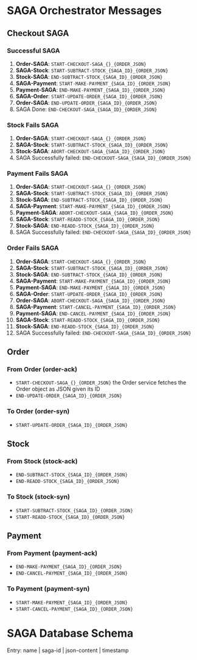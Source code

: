 # SAGA Orchestrator Messages

## Checkout SAGA
### Successful SAGA
1. **Order-SAGA**: `START-CHECKOUT-SAGA_{}_{ORDER_JSON}`
2. **SAGA-Stock**: `START-SUBTRACT-STOCK_{SAGA_ID}_{ORDER_JSON}`
3. **Stock-SAGA**: `END-SUBTRACT-STOCK_{SAGA_ID}_{ORDER_JSON}`
4. **SAGA-Payment**: `START-MAKE-PAYMENT_{SAGA_ID}_{ORDER_JSON}`
5. **Payment-SAGA**: `END-MAKE-PAYMENT_{SAGA_ID}_{ORDER_JSON}`
6. **SAGA-Order**: `START-UPDATE-ORDER_{SAGA_ID}_{ORDER_JSON}`
7. **Order-SAGA**: `END-UPDATE-ORDER_{SAGA_ID}_{ORDER_JSON}`
8. SAGA Done: `END-CHECKOUT-SAGA_{SAGA_ID}_{ORDER_JSON}`

### Stock Fails SAGA
1. **Order-SAGA**: `START-CHECKOUT-SAGA_{}_{ORDER_JSON}`
2. **SAGA-Stock**: `START-SUBTRACT-STOCK_{SAGA_ID}_{ORDER_JSON}`
3. **Stock-SAGA**: `ABORT-CHECKOUT-SAGA_{SAGA_ID}_{ORDER_JSON}`
4. SAGA Successfully failed: `END-CHECKOUT-SAGA_{SAGA_ID}_{ORDER_JSON}`

### Payment Fails SAGA
1. **Order-SAGA**: `START-CHECKOUT-SAGA_{}_{ORDER_JSON}`
2. **SAGA-Stock**: `START-SUBTRACT-STOCK_{SAGA_ID}_{ORDER_JSON}`
3. **Stock-SAGA**: `END-SUBTRACT-STOCK_{SAGA_ID}_{ORDER_JSON}`
4. **SAGA-Payment**: `START-MAKE-PAYMENT_{SAGA_ID}_{ORDER_JSON}`
5. **Payment-SAGA**: `ABORT-CHECKOUT-SAGA_{SAGA_ID}_{ORDER_JSON}`
6. **SAGA-Stock**: `START-READD-STOCK_{SAGA_ID}_{ORDER_JSON}`
7. **Stock-SAGA**: `END-READD-STOCK_{SAGA_ID}_{ORDER_JSON}`
8. SAGA Successfully failed: `END-CHECKOUT-SAGA_{SAGA_ID}_{ORDER_JSON}`

### Order Fails SAGA
1. **Order-SAGA**: `START-CHECKOUT-SAGA_{}_{ORDER_JSON}`
2. **SAGA-Stock**: `START-SUBTRACT-STOCK_{SAGA_ID}_{ORDER_JSON}`
3. **Stock-SAGA**: `END-SUBTRACT-STOCK_{SAGA_ID}_{ORDER_JSON}`
4. **SAGA-Payment**: `START-MAKE-PAYMENT_{SAGA_ID}_{ORDER_JSON}`
5. **Payment-SAGA**: `END-MAKE-PAYMENT_{SAGA_ID}_{ORDER_JSON}`
6. **SAGA-Order**: `START-UPDATE-ORDER_{SAGA_ID}_{ORDER_JSON}`
7. **Order-SAGA**: `ABORT-CHECKOUT-SAGA_{SAGA_ID}_{ORDER_JSON}`
8. **SAGA-Payment**: `START-CANCEL-PAYMENT_{SAGA_ID}_{ORDER_JSON}`
9. **Payment-SAGA**: `END-CANCEL-PAYMENT_{SAGA_ID}_{ORDER_JSON}`
10. **SAGA-Stock**: `START-READD-STOCK_{SAGA_ID}_{ORDER_JSON}`
11. **Stock-SAGA**: `END-READD-STOCK_{SAGA_ID}_{ORDER_JSON}`
12. SAGA Successfully failed: `END-CHECKOUT-SAGA_{SAGA_ID}_{ORDER_JSON}`

## Order
### From Order (order-ack)
- `START-CHECKOUT-SAGA_{}_{ORDER_JSON}` the Order service fetches the Order object as JSON given its ID
- `END-UPDATE-ORDER_{SAGA_ID}_{ORDER_JSON}`
### To Order (order-syn)
- `START-UPDATE-ORDER_{SAGA_ID}_{ORDER_JSON}`

## Stock
### From Stock (stock-ack)
- `END-SUBTRACT-STOCK_{SAGA_ID}_{ORDER_JSON}`
- `END-READD-STOCK_{SAGA_ID}_{ORDER_JSON}`

### To Stock (stock-syn)
- `START-SUBTRACT-STOCK_{SAGA_ID}_{ORDER_JSON}`
- `START-READD-STOCK_{SAGA_ID}_{ORDER_JSON}`

## Payment
### From Payment (payment-ack)
- `END-MAKE-PAYMENT_{SAGA_ID}_{ORDER_JSON}`
- `END-CANCEL-PAYMENT_{SAGA_ID}_{ORDER_JSON}`

### To Payment (payment-syn)
- `START-MAKE-PAYMENT_{SAGA_ID}_{ORDER_JSON}`
- `START-CANCEL-PAYMENT_{SAGA_ID}_{ORDER_JSON}`

# SAGA Database Schema

Entry: name | saga-id | json-content | timestamp
